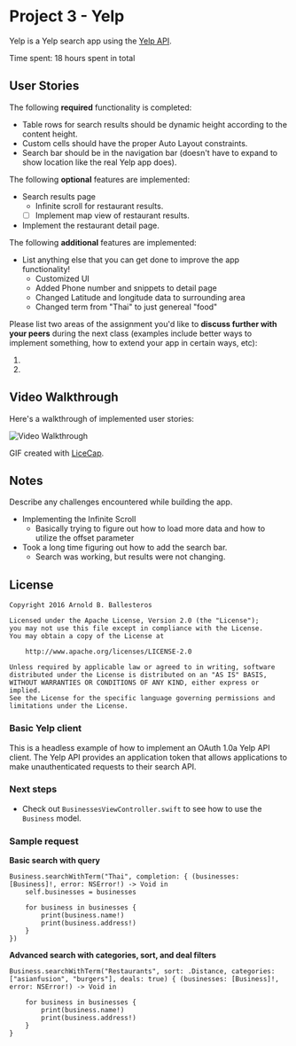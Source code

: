 # Project 3 - Yelp

Yelp is a Yelp search app using the [Yelp API](http://www.yelp.com/developers/documentation/v2/search_api).

Time spent: 18 hours spent in total

## User Stories

The following **required** functionality is completed:

-  Table rows for search results should be dynamic height according to the content height.
-  Custom cells should have the proper Auto Layout constraints.
-  Search bar should be in the navigation bar (doesn't have to expand to show location like the real Yelp app does).

The following **optional** features are implemented:

-  Search results page
   -  Infinite scroll for restaurant results.
   - [ ] Implement map view of restaurant results.
-  Implement the restaurant detail page.

The following **additional** features are implemented:

-  List anything else that you can get done to improve the app functionality!
    - Customized UI
    - Added Phone number and snippets to detail page
    - Changed Latitude and longitude data to surrounding area
    - Changed term from "Thai" to just genereal "food"
    
Please list two areas of the assignment you'd like to **discuss further with your peers** during the next class (examples include better ways to implement something, how to extend your app in certain ways, etc):

1. 
2. 

## Video Walkthrough 

Here's a walkthrough of implemented user stories:

<img src='http://i.imgur.com/EtE7fDC.gif' title='Video Walkthrough' width='' alt='Video Walkthrough' />

GIF created with [LiceCap](http://www.cockos.com/licecap/).

## Notes

Describe any challenges encountered while building the app.
- Implementing the Infinite Scroll
    - Basically trying to figure out how to load more data and how to utilize the offset parameter
- Took a long time figuring out how to add the search bar.
    - Search was working, but results were not changing.
## License

    Copyright 2016 Arnold B. Ballesteros

    Licensed under the Apache License, Version 2.0 (the "License");
    you may not use this file except in compliance with the License.
    You may obtain a copy of the License at

        http://www.apache.org/licenses/LICENSE-2.0

    Unless required by applicable law or agreed to in writing, software
    distributed under the License is distributed on an "AS IS" BASIS,
    WITHOUT WARRANTIES OR CONDITIONS OF ANY KIND, either express or implied.
    See the License for the specific language governing permissions and
    limitations under the License.



### Basic Yelp client

This is a headless example of how to implement an OAuth 1.0a Yelp API client. The Yelp API provides an application token that allows applications to make unauthenticated requests to their search API.

### Next steps

- Check out `BusinessesViewController.swift` to see how to use the `Business` model.

### Sample request

**Basic search with query**

```
Business.searchWithTerm("Thai", completion: { (businesses: [Business]!, error: NSError!) -> Void in
    self.businesses = businesses
    
    for business in businesses {
        print(business.name!)
        print(business.address!)
    }
})
```

**Advanced search with categories, sort, and deal filters**

```
Business.searchWithTerm("Restaurants", sort: .Distance, categories: ["asianfusion", "burgers"], deals: true) { (businesses: [Business]!, error: NSError!) -> Void in

    for business in businesses {
        print(business.name!)
        print(business.address!)
    }
}
```
